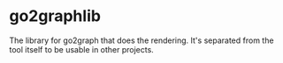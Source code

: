 # go2graphlib
The library for go2graph that does the rendering. It's separated from the tool itself to be usable in other projects.
